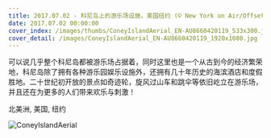 ```yaml
---
title: 2017.07.02 - 科尼岛上的游乐场设施，美国纽约 (© New York on Air/Offset)
date: 2017.07.02 00:00:00
cover_index: /images/thumbs/ConeyIslandAerial_EN-AU8660420119_533x300.jpg
cover_detail: /images/ConeyIslandAerial_EN-AU8660420119_1920x1080.jpg
---
```


可以说几乎整个科尼岛都被游乐场占据着，同时这里也是一个从古到今的经济繁荣地，科尼岛除了拥有各种游乐园娱乐设施外，还拥有几十年历史的海滨酒店和度假胜地。二十世纪初开放的景点如奇迹轮，旋风过山车和跳伞等依旧屹立在游乐场，并且还在为更多的人们带来欢乐与刺激！

北美洲, 美国, 纽约

![ConeyIslandAerial](/images/ConeyIslandAerial_EN-AU8660420119_1920x1080.jpg)
